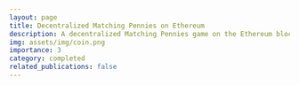 ```yaml
---
layout: page
title: Decentralized Matching Pennies on Ethereum
description: A decentralized Matching Pennies game on the Ethereum blockchain.
img: assets/img/coin.png
importance: 3
category: completed
related_publications: false
---
```

